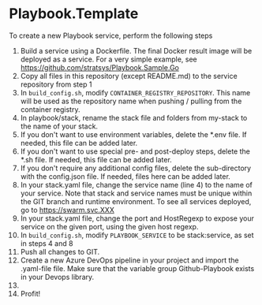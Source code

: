 # Playbook.Template
To create a new Playbook service, perform the following steps
1. Build a service using a Dockerfile. The final Docker result image will be deployed as a service. For a very simple example, see https://github.com/stratsys/Playbook.Sample.Go
2. Copy all files in this repository (except README.md) to the service repository from step 1
3. In `build_config.sh`, modify `CONTAINER_REGISTRY_REPOSITORY`. This name will be used as the repository name when pushing / pulling from the container registry.
4. In playbook/stack, rename the stack file and folders from my-stack to the name of your stack.
5. If you don't want to use environment variables, delete the *.env file. If needed, this file can be added later.
6. If you don't want to use special pre- and post-deploy steps, delete the *.sh file. If needed, this file can be added later.
7. If you don't require any additional config files, delete the sub-directory with the config.json file. If needed, files here can be added later.
8. In your stack.yaml file, change the service name (line 4) to the name of your service. Note that stack and service names must be unique within the GIT branch and runtime environment. To see all services deployed, go to https://swarm.svc.XXX
9. In your stack.yaml file, change the port and HostRegexp to expose your service on the given port, using the given host regexp. 
10. In `build_config.sh`, modify `PLAYBOOK_SERVICE` to be stack:service, as set in steps 4 and 8
11. Push all changes to GIT.
12. Create a new Azure DevOps pipeline in your project and import the .yaml-file file. Make sure that the variable group Github-Playbook exists in your Devops library.
13. 
14. Profit!
